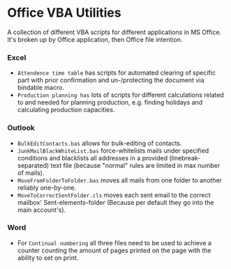 # Office VBA Utilities
A collection of different VBA scripts for different applications in MS Office.<br>
It's broken up by Office application, then Office file intention.

### Excel
* `Attendence time table` has scripts for automated clearing of specific part with prior confirmation and un-/protecting the document via bindable macro.<br>
* `Production planning has` lots of scripts for different calculations related to and needed for planning production, e.g. finding holidays and calculating production capacities.

### Outlook
* `BulkEditContacts.bas` allows for bulk-editing of contacts.<br>
* `JunkMailBlackWhiteList.bas` force-whitelists mails under specified conditions and blacklists all addresses in a provided (linebreak-separated) text file (because "normal" rules are limited in max number of mails).<br>
* `MoveFromFolderToFolder.bas` moves all mails from one folder to another reliably one-by-one.<br>
* `MoveToCorrectSentFolder.cls` moves each sent email to the correct mailbox' Sent-elements-folder (Because per default they go into the main account's).<br>

### Word
* For `Continual numbering` all three files need to be used to achieve a counter counting the amount of pages printed on the page with the ability to set on print.<br>
  
